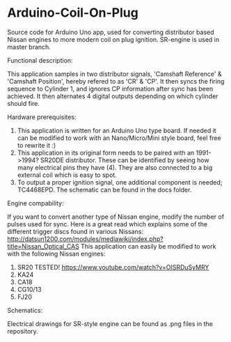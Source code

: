 # Arduino-Coil-On-Plug
Source code for Arduino Uno app, used for converting distributor based Nissan engines to more modern coil on plug ignition. SR-engine is used in master branch.

Functional description:

This application samples in two distributor signals, 'Camshaft Reference' & 'Camshaft Position', hereby refered to as 'CR' & 'CP'. It then syncs the firing sequence to Cylinder 1, and ignores CP information after sync has been achieved. It then alternates 4 digital outputs depending on which cylinder should fire.

Hardware prerequisites:
1. This application is written for an Arduino Uno type board. If needed it can be modified to work with an Nano/Micro/Mini style board, feel free to rewrite it :)
2. This application in its original form needs to be paired with an 1991->1994? SR20DE distributor. These can be identified by seeing how many electrical pins they have (4). They are also connected to a big external coil which is easy to spot.
3. To output a proper ignition signal, one additional component is needed; TC4468EPD. The schematic can be found in the docs folder.

Engine compability:

If you want to convert another type of Nissan engine, modify the number of pulses used for sync. Here is a great read which explains some of the different trigger discs found in various Nissans: http://datsun1200.com/modules/mediawiki/index.php?title=Nissan_Optical_CAS This application can easily be modified to work with the following Nissan engines:

1. SR20 TESTED! https://www.youtube.com/watch?v=OISRDuSyMRY 
2. KA24
3. CA18
4. CG10/13
5. FJ20

Schematics:

Electrical drawings for SR-style engine can be found as .png files in the repository.
